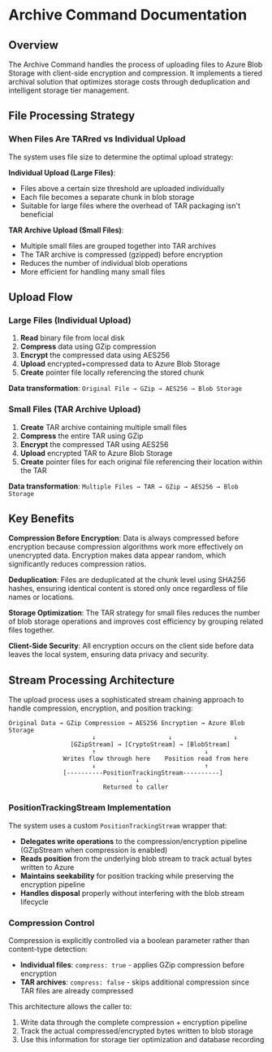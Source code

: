 # Archive Command Documentation

## Overview

The Archive Command handles the process of uploading files to Azure Blob Storage with client-side encryption and compression. It implements a tiered archival solution that optimizes storage costs through deduplication and intelligent storage tier management.

## File Processing Strategy

### When Files Are TARred vs Individual Upload

The system uses file size to determine the optimal upload strategy:

**Individual Upload (Large Files)**:
- Files above a certain size threshold are uploaded individually
- Each file becomes a separate chunk in blob storage
- Suitable for large files where the overhead of TAR packaging isn't beneficial

**TAR Archive Upload (Small Files)**:
- Multiple small files are grouped together into TAR archives
- The TAR archive is compressed (gzipped) before encryption
- Reduces the number of individual blob operations
- More efficient for handling many small files

## Upload Flow

### Large Files (Individual Upload)

1. **Read** binary file from local disk
2. **Compress** data using GZip compression
3. **Encrypt** the compressed data using AES256
4. **Upload** encrypted+compressed data to Azure Blob Storage
5. **Create** pointer file locally referencing the stored chunk

**Data transformation**: `Original File → GZip → AES256 → Blob Storage`

### Small Files (TAR Archive Upload)

1. **Create** TAR archive containing multiple small files
2. **Compress** the entire TAR using GZip
3. **Encrypt** the compressed TAR using AES256
4. **Upload** encrypted TAR to Azure Blob Storage
5. **Create** pointer files for each original file referencing their location within the TAR

**Data transformation**: `Multiple Files → TAR → GZip → AES256 → Blob Storage`

## Key Benefits

**Compression Before Encryption**: Data is always compressed before encryption because compression algorithms work more effectively on unencrypted data. Encryption makes data appear random, which significantly reduces compression ratios.

**Deduplication**: Files are deduplicated at the chunk level using SHA256 hashes, ensuring identical content is stored only once regardless of file names or locations.

**Storage Optimization**: The TAR strategy for small files reduces the number of blob storage operations and improves cost efficiency by grouping related files together.

**Client-Side Security**: All encryption occurs on the client side before data leaves the local system, ensuring data privacy and security.

## Stream Processing Architecture

The upload process uses a sophisticated stream chaining approach to handle compression, encryption, and position tracking:

```
Original Data → GZip Compression → AES256 Encryption → Azure Blob Storage
                       ↓                    ↓                 ↓
                 [GZipStream] → [CryptoStream] → [BlobStream]
                       ↑                              ↓
               Writes flow through here    Position read from here
                       ↓                              ↑
               [----------PositionTrackingStream----------]
                                   ↓
                          Returned to caller
```

### PositionTrackingStream Implementation

The system uses a custom `PositionTrackingStream` wrapper that:
- **Delegates write operations** to the compression/encryption pipeline (GZipStream when compression is enabled)
- **Reads position** from the underlying blob stream to track actual bytes written to Azure
- **Maintains seekability** for position tracking while preserving the encryption pipeline
- **Handles disposal** properly without interfering with the blob stream lifecycle

### Compression Control

Compression is explicitly controlled via a boolean parameter rather than content-type detection:
- **Individual files**: `compress: true` - applies GZip compression before encryption
- **TAR archives**: `compress: false` - skips additional compression since TAR files are already compressed

This architecture allows the caller to:
1. Write data through the complete compression + encryption pipeline
2. Track the actual compressed/encrypted bytes written to blob storage
3. Use this information for storage tier optimization and database recording
